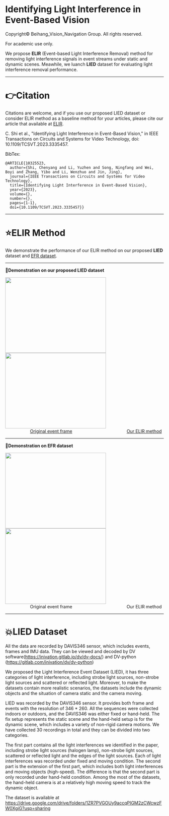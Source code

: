 # Identifying Light Interference in Event-Based Vision
Copyright© Beihang_Vision_Navigation Group. All rights reserved.

For academic use only.

We propose **ELIR** (Event-based Light Interference Removal) method for removing light interference signals in event streams under static and dynamic scenes.  Meawhile, we luanch **LIED** dataset for evaluating light interference removal performance.
****
# 👉Citation   

Citations are welcome, and if you use our proposed LIED dataset or consider ELIR method as a baseline method for your articles, please cite our article that available at [ELIR](https://ieeexplore.ieee.org/document/10325523).

C. Shi et al., "Identifying Light Interference in Event-Based Vision," in IEEE Transactions on Circuits and Systems for Video Technology, doi: 10.1109/TCSVT.2023.3335457.

BibTex:  
```
@ARTICLE{10325523,  
  author={Shi, Chenyang and Li, Yuzhen and Song, Ningfang and Wei, Boyi and Zhang, Yibo and Li, Wenzhuo and Jin, Jing},  
  journal={IEEE Transactions on Circuits and Systems for Video Technology},   
  title={Identifying Light Interference in Event-Based Vision},   
  year={2023},  
  volume={},  
  number={},  
  pages={1-1},  
  doi={10.1109/TCSVT.2023.3335457}}  
```
****
# :star:ELIR Method

We demonstrate the performance of our ELIR method on our proposed **LIED** dataset and [EFR dataset](https://github.com/ziweiWWANG/EFR).
****
**:dizzy:Demonstration on our proposed LIED dataset**  

<img src="https://github.com/shicy17/LIED/assets/83962935/eda3442a-aee8-4efc-bdbe-47b04e2b72f1" width="320" height="240"><img src="https://github.com/shicy17/LIED/assets/83962935/fa1cb68c-dd98-49c6-b19b-3bb83f922fdd" width="320" height="240">  
&nbsp;&nbsp;&nbsp;&nbsp;&nbsp;&nbsp;&nbsp;&nbsp;&nbsp;&nbsp;&nbsp;&nbsp;&nbsp;&nbsp;&nbsp;&nbsp;&nbsp;&nbsp;&nbsp;&nbsp;[Original event frame](https://drive.google.com/file/d/1G8RiuAw-2yv1AJ5nkbU9RHieBJCVqXbs/view?usp=drive_link)&nbsp;&nbsp;&nbsp;&nbsp;&nbsp;&nbsp;&nbsp;&nbsp;&nbsp;&nbsp;&nbsp;&nbsp;&nbsp;&nbsp;&nbsp;&nbsp;&nbsp;&nbsp;&nbsp;&nbsp;&nbsp;&nbsp;&nbsp;&nbsp;&nbsp;&nbsp;&nbsp;&nbsp;&nbsp;&nbsp;&nbsp;&nbsp;&nbsp;&nbsp;&nbsp;&nbsp;&nbsp;&nbsp;&nbsp;&nbsp;&nbsp;&nbsp;&nbsp;&nbsp;[Our ELIR method](https://drive.google.com/file/d/1bMqvy3GvOGU1Hsuko9Bwn0aA4MmWz9JA/view?usp=drive_link)
****
**:dizzy:Demonstration on EFR dataset**  

<img src="https://github.com/shicy17/LIED/blob/main/Demonstration/02_Ori.gif" width="320" height="240"><img src="https://github.com/shicy17/LIED/blob/main/Demonstration/02_Ours.gif" width="320" height="240">  
&nbsp;&nbsp;&nbsp;&nbsp;&nbsp;&nbsp;&nbsp;&nbsp;&nbsp;&nbsp;&nbsp;&nbsp;&nbsp;&nbsp;&nbsp;&nbsp;&nbsp;&nbsp;&nbsp;&nbsp;Original event frame&nbsp;&nbsp;&nbsp;&nbsp;&nbsp;&nbsp;&nbsp;&nbsp;&nbsp;&nbsp;&nbsp;&nbsp;&nbsp;&nbsp;&nbsp;&nbsp;&nbsp;&nbsp;&nbsp;&nbsp;&nbsp;&nbsp;&nbsp;&nbsp;&nbsp;&nbsp;&nbsp;&nbsp;&nbsp;&nbsp;&nbsp;&nbsp;&nbsp;&nbsp;&nbsp;&nbsp;&nbsp;&nbsp;&nbsp;&nbsp;&nbsp;&nbsp;&nbsp;&nbsp;Our ELIR method
****
# :boom:LIED Dataset

All the data are recorded by DAVIS346 sensor, which includes events, frames and IMU data. They can be viewed and decoded by DV software(https://inivation.gitlab.io/dv/dv-docs/) and DV-python (https://gitlab.com/inivation/dv/dv-python)

We proposed the Light Interference Event Dataset (LIED), it has three categories of light interference, including strobe light sources, non-strobe light sources and scattered or reflected light. Moreover, to make the datasets contain more realistic scenarios, the datasets include the dynamic objects and the situation of camera static and the camera moving.

LIED was recorded by the DAVIS346 sensor. It provides both frame and events with the resolution of 346 * 260. All the sequences were collected indoors or outdoors, and the DAVIS346 was either fixed or hand-held. The fix setup represents the static scene and the hand-held setup is for the dynamic scene, which includes a variety of non-rigid camera motions. We have collected 30 recordings in total and they can be divided into two categories.

The first part contains all the light interferences we identified in the paper, including strobe light sources (halogen lamp), non-strobe light sources, scattered or reflected light and the edges of the light sources. Each of light interferences was recorded under fixed and moving condition. The second part is the extension of the first part, which includes both light interferences and moving objects (high-speed). The difference is that the second part is only recorded under hand-held condition. Among the most of the datasets, the hand-held camera is at a relatively high moving speed to track the dynamic object.

The dataset is available at https://drive.google.com/drive/folders/1ZR7PVGOUy9accqPIGM2zCWcwzFW0XgiG?usp=sharing
